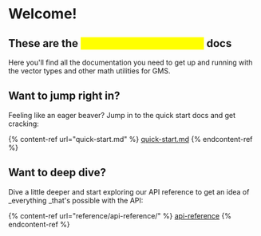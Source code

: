 # Welcome!

## These are the <mark style="color:yellow;">**GameMaker.Utils.Maths**</mark> docs

Here you'll find all the documentation you need to get up and running with the vector types and other math utilities for GMS.

## Want to jump right in?

Feeling like an eager beaver? Jump in to the quick start docs and get cracking:

{% content-ref url="quick-start.md" %}
[quick-start.md](quick-start.md)
{% endcontent-ref %}

## Want to deep dive?

Dive a little deeper and start exploring our API reference to get an idea of _everything _that's possible with the API:

{% content-ref url="reference/api-reference/" %}
[api-reference](reference/api-reference/)
{% endcontent-ref %}
